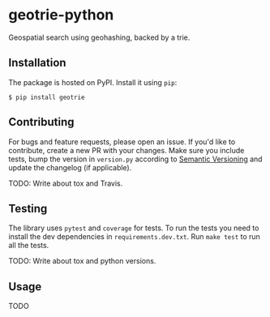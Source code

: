 # geotrie-python

Geospatial search using geohashing, backed by a trie.

## Installation

The package is hosted on PyPI. Install it using `pip`:

```shell
$ pip install geotrie
```

## Contributing

For bugs and feature requests, please open an issue. If you'd like to contribute, create a new PR
with your changes. Make sure you include tests, bump the version in `version.py` according to
[Semantic Versioning](http://semver.org/) and update the changelog (if applicable).

TODO: Write about tox and Travis.

## Testing

The library uses `pytest` and `coverage` for tests. To run the tests you need to install the dev
dependencies in `requirements.dev.txt`. Run `make test` to run all the tests.

TODO: Write about tox and python versions.

## Usage

TODO